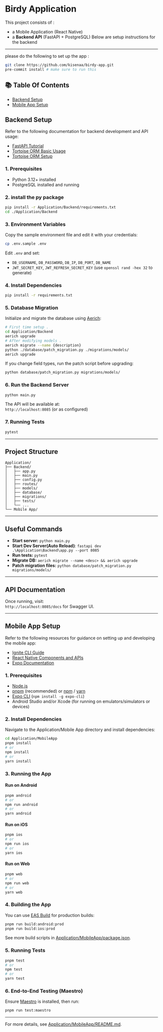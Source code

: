 # Birdy Application

This project consists of : 
- a Mobile Application (React Native)
- a **Backend API** (FastAPI + PostgreSQL)
Below are setup instructions for the backend
---

please do the following to set up the app : 
```sh
git clone https://github.com/kisenaa/birdy-app.git
pre-commit install # make sure to run this
```

## 📚 Table Of Contents

- [Backend Setup](#backend-setup)
- [Mobile App Setup](#mobile-app-setup)

## Backend Setup

Refer to the following documentation for backend development and API usage:
- [FastAPI Tutorial](https://fastapi.tiangolo.com/tutorial/)
- [Tortoise ORM Basic Usage](https://tortoise.github.io/examples.html#basic-usage)
- [Tortoise ORM Setup](https://tortoise.github.io/setup.html)

### 1. Prerequisites

- Python 3.12+ installed
- PostgreSQL installed and running

### 2. install the py package

```sh
pip install -r Application/Backend/requirements.txt
cd ./Application/Backend
```

### 3. Environment Variables

Copy the sample environment file and edit it with your credentials:

```sh
cp .env.sample .env
```

Edit `.env` and set:
- `DB_USERNAME`, `DB_PASSWORD`, `DB_IP`, `DB_PORT`, `DB_NAME`
- `JWT_SECRET_KEY`, `JWT_REFRESH_SECRET_KEY` (use `openssl rand -hex 32` to generate)

### 4. Install Dependencies

```sh
pip install -r requirements.txt
```

### 5. Database Migration

Initialize and migrate the database using [Aerich](https://tortoise-orm.readthedocs.io/en/latest/migration.html):

```sh
# First time setup . 
cd Application/Backend
aerich upgrade
# After modifying models .
aerich migrate --name {description}
python ./database/patch_migration.py ./migrations/models/
aerich upgrade
```

If you change field types, run the patch script before upgrading:
```sh
python database/patch_migration.py migrations/models/
```

### 6. Run the Backend Server

```sh
python main.py
```

The API will be available at:  
`http://localhost:8085` (or as configured)

### 7. Running Tests

```sh
pytest
```

---

## Project Structure

```
Application/
├── Backend/
│   ├── app.py
│   ├── main.py
│   ├── config.py
│   ├── routes/
│   ├── models/
│   ├── database/
│   ├── migrations/
│   ├── tests/
│   └── ...
└── Mobile App/
```
---

## Useful Commands

- **Start server:** `python main.py`
- **Start Dev Server(Auto Reload)**: `fastapi dev .\Application\Backend\app.py --port 8085`
- **Run tests:** `pytest`
- **Migrate DB:** `aerich migrate --name <desc> && aerich upgrade`
- **Patch migration files:** `python database/patch_migration.py migrations/models/`
---

## API Documentation

Once running, visit:  
`http://localhost:8085/docs` for Swagger UI.

---

## Mobile App Setup
Refer to the following resources for guidance on setting up and developing the mobile app:

- [Ignite CLI Guide](https://docs.infinite.red/ignite-cli/Guide/)
- [React Native Components and APIs](https://reactnative.dev/docs/components-and-apis)
- [Expo Documentation](https://docs.expo.dev/)

### 1. Prerequisites

- [Node.js](https://nodejs.org/)
- [pnpm](https://pnpm.io/) (recommended) or [npm](https://www.npmjs.com/) / [yarn](https://yarnpkg.com/)
- [Expo CLI](https://docs.expo.dev/get-started/installation/) (`npm install -g expo-cli`)
- Android Studio and/or Xcode (for running on emulators/simulators or devices)

### 2. Install Dependencies

Navigate to the Application/Mobile App directory and install dependencies:

```sh
cd Application/MobileApp
pnpm install
# or
npm install
# or
yarn install
```

### 3. Running the App

#### Run on Android

```sh
pnpm android
# or
npm run android
# or
yarn android
```

#### Run on iOS

```sh
pnpm ios
# or
npm run ios
# or
yarn ios
```

#### Run on Web

```sh
pnpm web
# or
npm run web
# or
yarn web
```

### 4. Building the App

You can use [EAS Build](https://docs.expo.dev/build/introduction/) for production builds:

```sh
pnpm run build:android:prod
pnpm run build:ios:prod
```

See more build scripts in [Application/MobileApp/package.json](Application/MobileApp/package.json).

### 5. Running Tests

```sh
pnpm test
# or
npm test
# or
yarn test
```

### 6. End-to-End Testing (Maestro)

Ensure [Maestro](https://maestro.mobile.dev/) is installed, then run:

```sh
pnpm run test:maestro
```
---
For more details, see [Application/MobileApp/README.md](Application/MobileApp/README.md).


